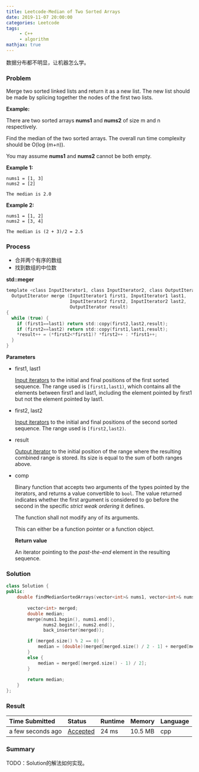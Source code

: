 ```yaml
---
title: Leetcode-Median of Two Sorted Arrays
date: 2019-11-07 20:00:00
categories: Leetcode
tags:
     - C++
     - algorithm
mathjax: true
---
```


数据分布都不明显，让机器怎么学。

<!-- more -->

### Problem

Merge two sorted linked lists and return it as a new list. The new list should be made by splicing together the nodes of the first two lists.

**Example:**

There are two sorted arrays **nums1** and **nums2** of size m and n respectively.

Find the median of the two sorted arrays. The overall run time complexity should be O(log (m+n)).

You may assume **nums1** and **nums2** cannot be both empty.

**Example 1:**

```
nums1 = [1, 3]
nums2 = [2]

The median is 2.0
```

**Example 2:**

```
nums1 = [1, 2]
nums2 = [3, 4]

The median is (2 + 3)/2 = 2.5
```

### Process

+ 合并两个有序的数组
+ 找到数组的中位数

**std::meger**

```c
template <class InputIterator1, class InputIterator2, class OutputIterator>
  OutputIterator merge (InputIterator1 first1, InputIterator1 last1,
                        InputIterator2 first2, InputIterator2 last2,
                        OutputIterator result)
{
  while (true) {
    if (first1==last1) return std::copy(first2,last2,result);
    if (first2==last2) return std::copy(first1,last1,result);
    *result++ = (*first2<*first1)? *first2++ : *first1++;
  }
}
```

**Parameters**

- first1, last1

  [Input iterators](http://www.cplusplus.com/InputIterator) to the initial and final positions of the first sorted sequence. The range used is `[first1,last1)`, which contains all the elements between first1 and last1, including the element pointed by first1 but not the element pointed by last1.

- first2, last2

  [Input iterators](http://www.cplusplus.com/InputIterator) to the initial and final positions of the second sorted sequence. The range used is `[first2,last2)`.

- result

  [Output iterator](http://www.cplusplus.com/OutputIterator) to the initial position of the range where the resulting combined range is stored. Its size is equal to the sum of both ranges above.

- comp

  Binary function that accepts two arguments of the types pointed by the iterators, and returns a value convertible to `bool`. The value returned indicates whether the first argument is considered to go before the second in the specific *strict weak ordering* it defines. 

  The function shall not modify any of its arguments. 

  This can either be a function pointer or a function object. 

  **Return value**

  An iterator pointing to the *past-the-end* element in the resulting sequence.

### Solution

```c++
class Solution {
public:
    double findMedianSortedArrays(vector<int>& nums1, vector<int>& nums2) {
        
        vector<int> merged;
        double median;
        merge(nums1.begin(), nums1.end(),
              nums2.begin(), nums2.end(),
              back_inserter(merged));

        if (merged.size() % 2 == 0) {
            median = (double)(merged[merged.size() / 2 - 1] + merged[merged.size() / 2]) / 2;
        }
        else {
            median = merged[(merged.size() - 1) / 2];
        }
        
        return median;
    }
};
```

### Result

| Time Submitted    | Status                                                       | Runtime | Memory  | Language |
| :---------------- | :----------------------------------------------------------- | :------ | :------ | :------- |
| a few seconds ago | [Accepted](https://leetcode.com/submissions/detail/276758080/) | 24 ms   | 10.5 MB | cpp      |

### Summary

TODO：Solution的解法如何实现。